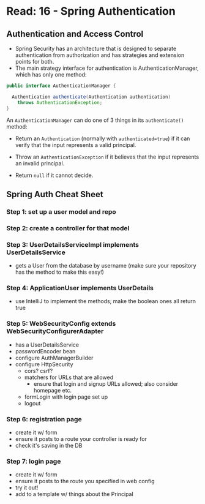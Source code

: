# Read: 16 - Spring Authentication

## Authentication and Access Control

- Spring Security has an architecture that is designed to separate authentication from authorization and has strategies and extension points for both.
- The main strategy interface for authentication is AuthenticationManager, which has only one method:

```java
public interface AuthenticationManager {

  Authentication authenticate(Authentication authentication)
    throws AuthenticationException;
}
```

An `AuthenticationManager` can do one of 3 things in its `authenticate()` method:

- Return an `Authentication` (normally with `authenticated=true`) if it can verify that the input represents a valid principal.

- Throw an `AuthenticationException` if it believes that the input represents an invalid principal.

- Return `null` if it cannot decide.

## Spring Auth Cheat Sheet

### Step 1: set up a user model and repo

### Step 2: create a controller for that model

### Step 3: UserDetailsServiceImpl implements UserDetailsService

- gets a User from the database by username (make sure your repository has the method to make this easy!)

### Step 4: ApplicationUser implements UserDetails

- use IntelliJ to implement the methods; make the boolean ones all return true

### Step 5: WebSecurityConfig extends WebSecurityConfigurerAdapter

- has a UserDetailsService
- passwordEncoder bean
- configure AuthManagerBuilder
- configure HttpSecurity
  - cors? csrf?
  - matchers for URLs that are allowed
    - ensure that login and signup URLs allowed; also consider homepage etc.
  - formLogin with login page set up
  - logout

### Step 6: registration page

- create it w/ form
- ensure it posts to a route your controller is ready for
- check it's saving in the DB

### Step 7: login page

- create it w/ form
- ensure it posts to the route you specified in web config
- try it out!
- add to a template w/ things about the Principal